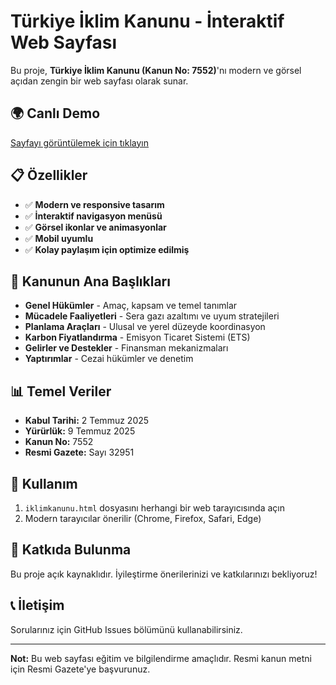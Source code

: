 # Türkiye İklim Kanunu - İnteraktif Web Sayfası

Bu proje, **Türkiye İklim Kanunu (Kanun No: 7552)**'nı modern ve görsel açıdan zengin bir web sayfası olarak sunar.

## 🌍 **Canlı Demo**
[Sayfayı görüntülemek için tıklayın](https://kingerders.github.io/turkiye-iklim-kanunu)

## 📋 **Özellikler**

- ✅ **Modern ve responsive tasarım**
- ✅ **İnteraktif navigasyon menüsü**
- ✅ **Görsel ikonlar ve animasyonlar**
- ✅ **Mobil uyumlu**
- ✅ **Kolay paylaşım için optimize edilmiş**

## 🎯 **Kanunun Ana Başlıkları**

- **Genel Hükümler** - Amaç, kapsam ve temel tanımlar
- **Mücadele Faaliyetleri** - Sera gazı azaltımı ve uyum stratejileri
- **Planlama Araçları** - Ulusal ve yerel düzeyde koordinasyon
- **Karbon Fiyatlandırma** - Emisyon Ticaret Sistemi (ETS)
- **Gelirler ve Destekler** - Finansman mekanizmaları
- **Yaptırımlar** - Cezai hükümler ve denetim

## 📊 **Temel Veriler**

- **Kabul Tarihi:** 2 Temmuz 2025
- **Yürürlük:** 9 Temmuz 2025
- **Kanun No:** 7552
- **Resmi Gazete:** Sayı 32951

## 🚀 **Kullanım**

1. `iklimkanunu.html` dosyasını herhangi bir web tarayıcısında açın
2. Modern tarayıcılar önerilir (Chrome, Firefox, Safari, Edge)

## 🤝 **Katkıda Bulunma**

Bu proje açık kaynaklıdır. İyileştirme önerilerinizi ve katkılarınızı bekliyoruz!

## 📞 **İletişim**

Sorularınız için GitHub Issues bölümünü kullanabilirsiniz.

---

**Not:** Bu web sayfası eğitim ve bilgilendirme amaçlıdır. Resmi kanun metni için Resmi Gazete'ye başvurunuz.
